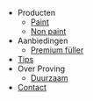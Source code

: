 - Producten
    - [Paint](/page/Paint)
    - [Non paint](/page/Non-paint)
- Aanbiedingen
    - [Premium füller](/page/sale/premium-fuller)
- [Tips](/page/tips)
- Over Proving
    - [Duurzaam](/page/Duurzaam)
- [Contact](/page/Contact)
